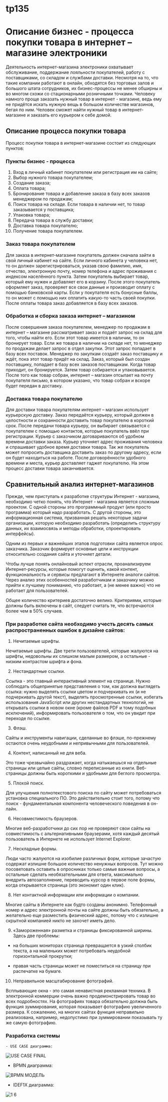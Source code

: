 # tp135
# Описание бизнес - процесса покупки товара в интернет – магазине электроники


   Деятельность интернет-магазина электроники охватывает обслуживание, поддержание лояльности покупателей, работу с поставщиками, со складом и службами доставки. Несмотря на то, что такие компании работают в онлайн, обходятся без торговых залов и большого штата сотрудников, их бизнес-процессы не менее обширны и во многом схожи со стационарными розничными точками. Человеку намного проще заказать нужный товар в интернет - магазине, ведь ему не придётся искать нужную вещь в большом количестве магазинов, бегая по ним. Человек сможет найти нужный товар в интернет-магазине и заказать его курьером к себе домой.

## Описание процесса покупки товара 


Процесс покупки товара в интернет-магазине состоит из следующих пунктов:


### Пункты бизнес - процесса


1.	Вход в личный кабинет покупателем или регистрация им на сайте;
2.	Выбор нужного товара покупателем;
3.	Создание заказа;
4.	Оплата товара;
5.	Бронирование товара и добавление заказа в базу всех заказов менеджером по продажам;
6.	Поиск товара на складе. Если товара в наличии нет, то товар заказывается у поставщика;
7.	Упаковка товара;
8.	Передача товара в службу доставки;
9.	Доставка товара покупателю;
10. Получение товара покупателем.


### Заказ товара покупателем

   Для заказа в интернет-магазине покупатель должен сначала зайти в свой личный кабинет на сайте. Если личного кабинета у человека нет, то он должен зарегистрироваться, указав свою фамилию, имя, отчество, электронную почту, номер телефона и адрес проживания с индексом населённого пункта. Затем покупатель выбирает товар, который ему нужен и добавляет его в корзину. После этого покупатель оформляет заказ, проверяет все свои данные и производит оплату с помощью банковской карты. Если у покупателя есть бонусные баллы, то он может с помощью них оплатить какую-то часть своей покупки. После оплаты товара заказ добавляется в базу всех заказов.
   
### Обработка и сборка заказа интернет – магазином

   После совершения заказа покупателем, менеджер по продажам в интернет – магазине рассматривает заказ и подаёт запрос на склад для того, чтобы найти его. Если этот товар имеется в наличии, то он бронирует товар. Если же товара в наличии на складе нет, то менеджер по продажам делает запрос в отдел закупки. Этот запрос попадает в базу всех поставок. Менеджер по закупкам создаёт заказ поставщику и ждёт, пока этот товар придёт на склад. Заказ, который был создан поставщику, попадает в базу всех заказов поставщикам. Когда товар приходит, он бронируется. Затем товар собирается и упаковывается. После того как товар собран, интернет – магазин отсылает на почту покупателя письмо, в котором указано, что товар собран и вскоре будет передан в доставку.
 
### Доставка товара покупателю

   Для доставки товара покупателям интернет – магазин использует курьерскую доставку. Заказ передаётся курьеру, который должен в целостности и сохранности доставить товар покупателю в короткий срок. После передачи товара курьеру, он выбирает связывается с покупателем с помощью контактов, которые покупатель ввёл при регистрации. Курьер с заказчиком договариваются об удобном времени доставки заказа. Курьер уточняет адрес проживания человека и спрашивает удобное время доставки товара. Так же покупатель может попросить доставщика доставить заказ по другому адресу, если он будет находиться на работе. После договорённости удобного времени и места, курьер доставляет гаджет покупателю. На этом процесс доставки товара заканчивается.  
   
   ## Сравнительный анализ интернет-магазинов

   Прежде, чем приступать к разработке структуры Интернет - магазина, необходимо четко понять, что Интернет - магазина является сложным проектом. С одной стороны это программный продукт (или просто программа) который надо разработать. С другой стороны, это информационная система, призванная решать некоторые задачи организации, которую необходимо разработать (определить структуру данных, их взаимосвязь и методы обработки, спроектировать интерфейсы).

   Одним из первых и важнейших этапов подготовки сайта является опрос заказчика. Заказчик формирует основные цели и инструкции относительно создания сайта и уточняет детали.

   Чтобы лучше понять онлайновый аспект отрасли, проанализируем Интернет-ресурсы, которые помогут оценить, какой контент, функциональность и сервисы предлагают в Интернете аналоги сайтов. Через анализ этих особенностей разработчикам и заказчику можно прийти к лучшему пониманию, что работает, а (не менее важно) что не работает для пользователей.

   Общее количество критериев достаточно велико. Критериями, которые должны быть включены в сайт, следует считать те, что встречаются более чем в 50% случаев.

### При разработке сайта необходимо учесть десять самых распространенных ошибок в дизайне сайтов:

1) Нечитаемые шрифты.

  Нечитаемые шрифты. Две трети пользователей, которые жалуются на шрифты, недовольны их слишком малым размером, а остальные - низким контрастом шрифта и фона.

2) Нестандартные ссылки.

  Ссылка - это главный интерактивный элемент на странице. Нужно соблюдать общепринятые представления о том, как должна выглядеть ссылка: нужно выделять ссылки цветом и подчеркивать их (и не подчеркивать другой текст), выделять просмотренные ссылки, избегать использования JavaScript или других нестандартных технологий, не открывать ссылки в новом окне (кроме файлов PDF и тому подобных исключений), информировать пользователя о том, что он увидит при переходе по ссылке.

3) Флэш.

  Сайты и инструменты навигации, сделанные во флэше, по-прежнему остаются очень неудобными и непривычными для пользователей.

4) Контент, написанный не для веба.

  Это тоже чрезвычайно раздражает, когда натыкаешься на отдельные страницы или целые сайты, словно переписанные из книги. Веб-страницы должны быть короткими и удобными для беглого просмотра.

5) Плохой поиск.

  Для улучшения полнотекстового поиска по сайту может потребоваться установка специального ПО. Это действительно стоит того, потому что поиск - фундаментальная компонента человеческого поведения в он-лайн.

6) Несовместимость браузеров.

  Многие веб-разработчики до сих пор не проверяют свои сайты на совместимость с альтернативными браузерами, хотя каждый десятый пользователь в Интернете не использует Internet Explorer.

7) Нескладные формы.

  Люди часто жалуются на изобилие различных форм, которые зачастую содержат излишне большое количество ненужных вопросов. Тут можно посоветовать оставить в опросниках только самые важные вопросы, а остальные сделать необязательными для ответа, максимально внедрить автозаполнение, переводить курсор в первое поле формы, когда открывается страница (это экономит один клик).

8) Нет контактной информации или информации о компании.

  Многие сайты в Интернете как будто созданы анонимно. Телефонный номер и адрес электронной почты на сайте должны быть обязательно, а желательно еще разместить физический адрес, потому что с излишне скрытной компанией никто не захочет иметь дело.

9) «Замороженная» разметка и страницы фиксированной ширины. Здесь две проблемы:

- на больших мониторах страница превращается в узкий столбик текста, а на маленьких может потребовать неудобной горизонтальной прокрутки;

- правая часть страницы может не поместиться на страницу при распечатке на бумаге.

10) Неправильное масштабирование фотографий.

  Всплывающие окна - это самая ненавистная рекламная техника. В электронной коммерции очень важно продемонстрировать товар во всех подробностях. На фотографиях товара обязательно должна быть функция зуммирования, которая показывает фотографию увеличенного размера. К сожалению, на многих сайтах функция неправильно реализована, например, недопустимо при зуммировании показывать ту же самую фотографию.
   
   ### Разработка системы
   
    - USE CASE диаграмма:
   
![USE CASE FINAL](https://user-images.githubusercontent.com/105587878/200945881-0c14b7f7-cb20-4240-8fb9-a7ba12b04e07.png)
   
  - BPMN диаграмма:
   
![BPMN МОДЕЛЬ](https://user-images.githubusercontent.com/105587878/200947330-08c6555d-4ef2-4b1a-b86f-8742a6e49458.png)


  - IDEF1X диаграмма:
   
![1 6](https://user-images.githubusercontent.com/105587878/200947179-f973327c-e27b-416e-920f-841aed6b5efe.png)

